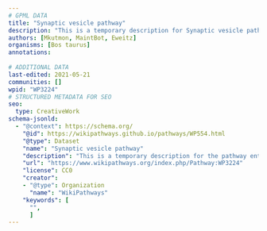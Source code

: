 ```yaml
---
# GPML DATA
title: "Synaptic vesicle pathway"
description: "This is a temporary description for Synaptic vesicle pathway"
authors: [Mkutmon, MaintBot, Eweitz]
organisms: [Bos taurus]
annotations:
  
# ADDITIONAL DATA
last-edited: 2021-05-21
communities: []
wpid: "WP3224"
# STRUCTURED METADATA FOR SEO
seo:
  type: CreativeWork
schema-jsonld:
  - "@context": https://schema.org/
    "@id": https://wikipathways.github.io/pathways/WP554.html
    "@type": Dataset
    "name": "Synaptic vesicle pathway"
    "description": "This is a temporary description for the pathway entitled: Synaptic vesicle pathway"
    "url": "https://www.wikipathways.org/index.php/Pathway:WP3224"
    "license": CC0
    "creator":
    - "@type": Organization
      "name": "WikiPathways"
    "keywords": [
      "",
      ]
---
```

